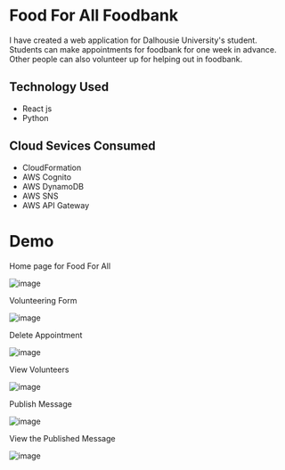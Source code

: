 # Food For All Foodbank

I have created a web application for Dalhousie University's student. Students can make appointments for foodbank for one week in advance. Other people can also volunteer up for helping out in foodbank.

## Technology Used

 - React js
 - Python

## Cloud Sevices Consumed

- CloudFormation
- AWS Cognito
- AWS DynamoDB
- AWS SNS
- AWS API Gateway

# Demo

Home page for Food For All

![image](https://user-images.githubusercontent.com/46594515/231020710-bc85caf4-1643-4682-8b0a-224d9f422494.png)

Volunteering Form 

![image](https://user-images.githubusercontent.com/46594515/231020725-65d7aef8-09d8-4666-a032-084b4b98a1f5.png)

Delete Appointment

![image](https://user-images.githubusercontent.com/46594515/231020728-5ccc5e55-398e-43a6-98c8-98edbdf95eef.png)

View Volunteers

![image](https://user-images.githubusercontent.com/46594515/231020737-81f286c4-f67b-45c2-8df3-ef82061848b7.png)

Publish Message

![image](https://user-images.githubusercontent.com/46594515/231020744-7cc94b95-551c-4031-988b-a3aec58e3771.png)

View the Published Message

![image](https://user-images.githubusercontent.com/46594515/231020754-c63ccc60-212e-4592-9a21-f86ec74c39b3.png)
